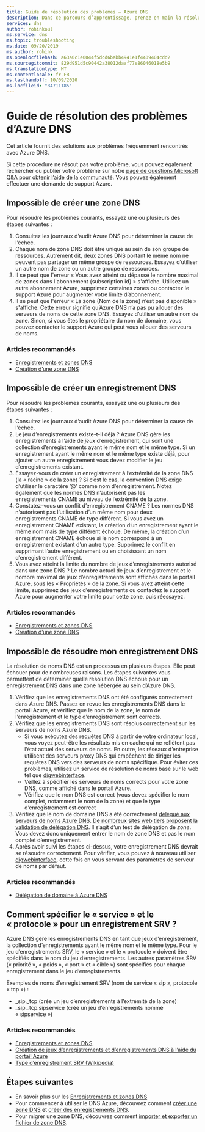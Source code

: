 ```yaml
---
title: Guide de résolution des problèmes – Azure DNS
description: Dans ce parcours d’apprentissage, prenez en main la résolution des problèmes courants liés à Azure DNS
services: dns
author: rohinkoul
ms.service: dns
ms.topic: troubleshooting
ms.date: 09/20/2019
ms.author: rohink
ms.openlocfilehash: a63a0c1e0044f5dcd6babb4941e1f4409404cdd2
ms.sourcegitcommit: 829d951d5c90442a38012daaf77e86046018e5b9
ms.translationtype: HT
ms.contentlocale: fr-FR
ms.lasthandoff: 10/09/2020
ms.locfileid: "84711185"
---
```

# <a name="azure-dns-troubleshooting-guide"></a>Guide de résolution des problèmes d’Azure DNS

Cet article fournit des solutions aux problèmes fréquemment rencontrés avec Azure DNS.

Si cette procédure ne résout pas votre problème, vous pouvez également rechercher ou publier votre problème sur notre [page de questions Microsoft Q&A pour obtenir l’aide de la communauté](https://docs.microsoft.com/answers/topics/azure-virtual-network.html). Vous pouvez également effectuer une demande de support Azure.


## <a name="i-cant-create-a-dns-zone"></a>Impossible de créer une zone DNS

Pour résoudre les problèmes courants, essayez une ou plusieurs des étapes suivantes :

1.  Consultez les journaux d’audit Azure DNS pour déterminer la cause de l’échec.
2.  Chaque nom de zone DNS doit être unique au sein de son groupe de ressources. Autrement dit, deux zones DNS portant le même nom ne peuvent pas partager un même groupe de ressources. Essayez d’utiliser un autre nom de zone ou un autre groupe de ressources.
3.  Il se peut que l'erreur « Vous avez atteint ou dépassé le nombre maximal de zones dans l'abonnement {subscription id} » s'affiche. Utilisez un autre abonnement Azure, supprimez certaines zones ou contactez le support Azure pour augmenter votre limite d’abonnement.
4.  Il se peut que l'erreur « La zone {Nom de la zone} n’est pas disponible » s'affiche. Cette erreur signifie qu’Azure DNS n’a pas pu allouer des serveurs de noms de cette zone DNS. Essayez d’utiliser un autre nom de zone. Sinon, si vous êtes le propriétaire du nom de domaine, vous pouvez contacter le support Azure qui peut vous allouer des serveurs de noms.


### <a name="recommended-articles"></a>Articles recommandés

* [Enregistrements et zones DNS](dns-zones-records.md)
* [Création d’une zone DNS](dns-getstarted-create-dnszone-portal.md)

## <a name="i-cant-create-a-dns-record"></a>Impossible de créer un enregistrement DNS

Pour résoudre les problèmes courants, essayez une ou plusieurs des étapes suivantes :

1.  Consultez les journaux d’audit Azure DNS pour déterminer la cause de l’échec.
2.  Le jeu d’enregistrements existe-t-il déjà ?  Azure DNS gère les enregistrements à l’aide de *jeux* d’enregistrement, qui sont une collection d’enregistrements ayant le même nom et le même type. Si un enregistrement ayant le même nom et le même type existe déjà, pour ajouter un autre enregistrement vous devez modifier le jeu d’enregistrements existant.
3.  Essayez-vous de créer un enregistrement à l’extrémité de la zone DNS (la « racine » de la zone) ? Si c’est le cas, la convention DNS exige d’utiliser le caractère ’@’ comme nom d’enregistrement. Notez également que les normes DNS n’autorisent pas les enregistrements CNAME au niveau de l’extrémité de la zone.
4.  Constatez-vous un conflit d’enregistrement CNAME ?  Les normes DNS n’autorisent pas l’utilisation d’un même nom pour deux enregistrements CNAME de type différent. Si vous avez un enregistrement CNAME existant, la création d’un enregistrement ayant le même nom mais de type différent échoue.  De même, la création d’un enregistrement CNAME échoue si le nom correspond à un enregistrement existant d’un autre type. Supprimez le conflit en supprimant l’autre enregistrement ou en choisissant un nom d’enregistrement différent.
5.  Vous avez atteint la limite du nombre de jeux d’enregistrements autorisé dans une zone DNS ? Le nombre actuel de jeux d’enregistrement et le nombre maximal de jeux d’enregistrements sont affichés dans le portail Azure, sous les « Propriétés » de la zone. Si vous avez atteint cette limite, supprimez des jeux d’enregistrements ou contactez le support Azure pour augmenter votre limite pour cette zone, puis réessayez. 


### <a name="recommended-articles"></a>Articles recommandés

* [Enregistrements et zones DNS](dns-zones-records.md)
* [Création d’une zone DNS](dns-getstarted-create-dnszone-portal.md)



## <a name="i-cant-resolve-my-dns-record"></a>Impossible de résoudre mon enregistrement DNS

La résolution de noms DNS est un processus en plusieurs étapes. Elle peut échouer pour de nombreuses raisons. Les étapes suivantes vous permettent de déterminer quelle résolution DNS échoue pour un enregistrement DNS dans une zone hébergée au sein d’Azure DNS.

1.  Vérifiez que les enregistrements DNS ont été configurés correctement dans Azure DNS. Passez en revue les enregistrements DNS dans le portail Azure, et vérifiez que le nom de la zone, le nom de l’enregistrement et le type d’enregistrement sont corrects.
2.  Vérifiez que les enregistrements DNS sont résolus correctement sur les serveurs de noms Azure DNS.
    - Si vous exécutez des requêtes DNS à partir de votre ordinateur local, vous voyez peut-être les résultats mis en cache qui ne reflètent pas l’état actuel des serveurs de noms.  En outre, les réseaux d’entreprise utilisent des serveurs proxy DNS qui empêchent de diriger les requêtes DNS vers des serveurs de noms spécifique.  Pour éviter ces problèmes, utilisez un service de résolution de noms basé sur le web tel que [digwebinterface](https://digwebinterface.com).
    - Veillez à spécifier les serveurs de noms corrects pour votre zone DNS, comme affiché dans le portail Azure.
    - Vérifiez que le nom DNS est correct (vous devez spécifier le nom complet, notamment le nom de la zone) et que le type d’enregistrement est correct
3.  Vérifiez que le nom de domaine DNS a été correctement [délégué aux serveurs de noms Azure DNS](dns-domain-delegation.md). [De nombreux sites web tiers proposent la validation de délégation DNS](https://www.bing.com/search?q=dns+check+tool). Il s’agit d’un test de délégation de *zone*. Vous devez donc uniquement entrer le nom de zone DNS et pas le nom complet d’enregistrement.
4.  Après avoir suivi les étapes ci-dessus, votre enregistrement DNS devrait se résoudre correctement. Pour vérifier, vous pouvez à nouveau utiliser [digwebinterface](https://digwebinterface.com), cette fois en vous servant des paramètres de serveur de noms par défaut.


### <a name="recommended-articles"></a>Articles recommandés

* [Délégation de domaine à Azure DNS](dns-domain-delegation.md)



## <a name="how-do-i-specify-the-service-and-protocol-for-an-srv-record"></a>Comment spécifier le « service » et le « protocole » pour un enregistrement SRV ?

Azure DNS gère les enregistrements DNS en tant que jeux d’enregistrement, la collection d’enregistrements ayant le même nom et le même type. Pour le jeu d’enregistrements SRV, le « service » et le « protocole » doivent être spécifiés dans le nom du jeu d’enregistrements. Les autres paramètres SRV (« priorité », « poids », « port » et « cible ») sont spécifiés pour chaque enregistrement dans le jeu d’enregistrements.

Exemples de noms d’enregistrement SRV (nom de service « sip », protocole « tcp ») :

- \_sip.\_tcp (crée un jeu d’enregistrements à l’extrémité de la zone)
- \_sip.\_tcp.sipservice (crée un jeu d’enregistrements nommé « sipservice »)

### <a name="recommended-articles"></a>Articles recommandés

* [Enregistrements et zones DNS](dns-zones-records.md)
* [Création de jeux d’enregistrements et d’enregistrements DNS à l’aide du portail Azure](dns-getstarted-create-recordset-portal.md)
* [Type d’enregistrement SRV (Wikipedia)](https://en.wikipedia.org/wiki/SRV_record)


## <a name="next-steps"></a>Étapes suivantes

* En savoir plus sur les [Enregistrements et zones DNS](dns-zones-records.md)
* Pour commencer à utiliser le DNS Azure, découvrez comment [créer une zone DNS](dns-getstarted-create-dnszone-portal.md) et [créer des enregistrements DNS](dns-getstarted-create-recordset-portal.md).
* Pour migrer une zone DNS, découvrez comment [importer et exporter un fichier de zone DNS](dns-import-export.md).

